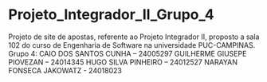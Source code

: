 # Projeto_Integrador_II_Grupo_4
Projeto de site de apostas, referente ao Projeto Integrador II, proposto a sala 102 do curso de Engenharia de Software na universidade PUC-CAMPINAS.
Grupo 4:
CAIO DOS SANTOS CUNHA – 24005297
GUILHERME GIUSEPE PIOVEZAN – 24014345
HUGO SILVA PINHEIRO – 24012527
NARAYAN FONSECA JAKOWATZ - 24018023
